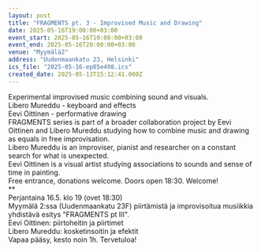 ```yaml
---
layout: post
title: "FRAGMENTS pt. 3 - Improvised Music and Drawing"
date: 2025-05-16T19:00:00+03:00
event_start: 2025-05-16T19:00:00+03:00
event_end: 2025-05-16T20:00:00+03:00
venue: "Myymälä2"
address: "Uudenmaankatu 23, Helsinki"
ics_file: "2025-05-16-ep85e498.ics"
created_date: 2025-05-13T15:12:41.000Z
---
```


Experimental improvised music combining sound and visuals.  
Libero Mureddu - keyboard and effects  
Eevi Oittinen - performative drawing  
FRAGMENTS series is part of a broader collaboration project by Eevi Oittinen and Libero Mureddu studying how to combine music and drawing as equals in free improvisation.  
Libero Mureddu is an improviser, pianist and researcher on a constant search for what is unexpected.  
Eevi Oittinen is a visual artist studying associations to sounds and sense of time in painting.  
Free entrance, donations welcome. Doors open 18:30. Welcome!  
**  
Perjantaina 16.5. klo 19 (ovet 18:30)  
Myymälä 2:ssa (Uudenmaankatu 23F) piirtämistä ja improvisoitua musiikkia yhdistävä esitys "FRAGMENTS pt III".  
Eevi Oittinen: piirtoheitin ja piirtimet  
Libero Mureddu: kosketinsoitin ja efektit  
Vapaa pääsy, kesto noin 1h. Tervetuloa!
